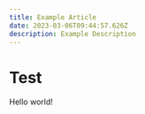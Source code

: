 ```yaml
---
title: Example Article
date: 2023-03-06T09:44:57.626Z
description: Example Description
---
```

# T﻿est

H﻿ello world!